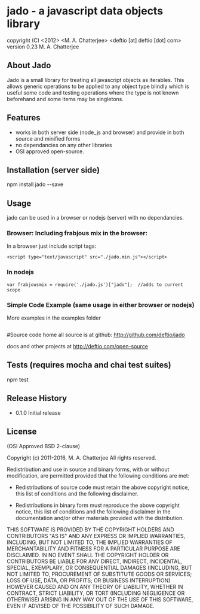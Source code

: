 # jado - a javascript data objects library

copyright (C) <2012>  <M. A. Chatterjee>  <deftio [at] deftio [dot] com>
version 0.23 M. A. Chatterjee
 
## About Jado

Jado is a small library for treating all javascript objects as iterables.  This allows generic operations to be applied to any object type blindly which is useful some code and testing operations where the type is not known beforehand and some items may be singletons.

## Features

* works in both server side (node_js and browser) and provide in both source and minified forms
* no dependancies on any other libraries
* OSI approved open-source.  

## Installation (server side)
npm install jado --save 

## Usage
jado can be used in a browser or nodejs (server) with no dependancies.   

### Browser: Including frabjous mix in the browser:
In a browser just include script tags:
```
<script type="text/javascript" src="./jado.min.js"></script>
```

### In nodejs 
```
var frabjousmix = require('./jado.js')["jado"];  //adds to current scope
```

### Simple Code Example (same usage in either browser or nodejs)

More examples in the examples folder
```
```

#Source code home
all source is at github:
http://github.com/deftio/jado

docs and other projects at 
http://deftio.com/open-source

## Tests  (requires mocha and chai test suites)
npm test

## Release History
* 0.1.0 Initial release

## License

(OSI Approved BSD 2-clause)

Copyright (c) 2011-2016, M. A. Chatterjee <deftio at deftio dot com>
All rights reserved.

Redistribution and use in source and binary forms, with or without
modification, are permitted provided that the following conditions are met:

* Redistributions of source code must retain the above copyright notice, this
  list of conditions and the following disclaimer.

* Redistributions in binary form must reproduce the above copyright notice,
  this list of conditions and the following disclaimer in the documentation
  and/or other materials provided with the distribution.

THIS SOFTWARE IS PROVIDED BY THE COPYRIGHT HOLDERS AND CONTRIBUTORS "AS IS"
AND ANY EXPRESS OR IMPLIED WARRANTIES, INCLUDING, BUT NOT LIMITED TO, THE
IMPLIED WARRANTIES OF MERCHANTABILITY AND FITNESS FOR A PARTICULAR PURPOSE ARE
DISCLAIMED. IN NO EVENT SHALL THE COPYRIGHT HOLDER OR CONTRIBUTORS BE LIABLE
FOR ANY DIRECT, INDIRECT, INCIDENTAL, SPECIAL, EXEMPLARY, OR CONSEQUENTIAL
DAMAGES (INCLUDING, BUT NOT LIMITED TO, PROCUREMENT OF SUBSTITUTE GOODS OR
SERVICES; LOSS OF USE, DATA, OR PROFITS; OR BUSINESS INTERRUPTION) HOWEVER
CAUSED AND ON ANY THEORY OF LIABILITY, WHETHER IN CONTRACT, STRICT LIABILITY,
OR TORT (INCLUDING NEGLIGENCE OR OTHERWISE) ARISING IN ANY WAY OUT OF THE USE
OF THIS SOFTWARE, EVEN IF ADVISED OF THE POSSIBILITY OF SUCH DAMAGE.


